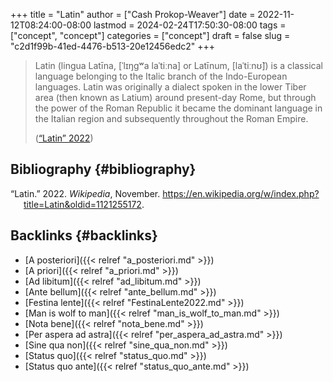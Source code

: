+++
title = "Latin"
author = ["Cash Prokop-Weaver"]
date = 2022-11-12T08:24:00-08:00
lastmod = 2024-02-24T17:50:30-08:00
tags = ["concept", "concept"]
categories = ["concept"]
draft = false
slug = "c2d1f99b-41ed-4476-b513-20e12456edc2"
+++

> Latin (lingua Latīna, [ˈlɪŋɡʷa laˈtiːna] or Latīnum, [laˈtiːnʊ̃]) is a classical language belonging to the Italic branch of the Indo-European languages. Latin was originally a dialect spoken in the lower Tiber area (then known as Latium) around present-day Rome, but through the power of the Roman Republic it became the dominant language in the Italian region and subsequently throughout the Roman Empire.
>
> (<a href="#citeproc_bib_item_1">“Latin” 2022</a>)


## Bibliography {#bibliography}

<style>.csl-entry{text-indent: -1.5em; margin-left: 1.5em;}</style><div class="csl-bib-body">
  <div class="csl-entry"><a id="citeproc_bib_item_1"></a>“Latin.” 2022. <i>Wikipedia</i>, November. <a href="https://en.wikipedia.org/w/index.php?title=Latin&oldid=1121255172">https://en.wikipedia.org/w/index.php?title=Latin&#38;oldid=1121255172</a>.</div>
</div>


## Backlinks {#backlinks}

-   [A posteriori]({{< relref "a_posteriori.md" >}})
-   [A priori]({{< relref "a_priori.md" >}})
-   [Ad libitum]({{< relref "ad_libitum.md" >}})
-   [Ante bellum]({{< relref "ante_bellum.md" >}})
-   [Festina lente]({{< relref "FestinaLente2022.md" >}})
-   [Man is wolf to man]({{< relref "man_is_wolf_to_man.md" >}})
-   [Nota bene]({{< relref "nota_bene.md" >}})
-   [Per aspera ad astra]({{< relref "per_aspera_ad_astra.md" >}})
-   [Sine qua non]({{< relref "sine_qua_non.md" >}})
-   [Status quo]({{< relref "status_quo.md" >}})
-   [Status quo ante]({{< relref "status_quo_ante.md" >}})
